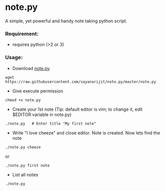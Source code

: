 # note.py

A simple, yet powerful and handy note taking python script.

### Requirement:
* requires python (>2 or 3)

### Usage:
* Download [note.py](https://raw.githubusercontent.com/sayanarijit/note.py/master/note.py)
```
wget https://raw.githubusercontent.com/sayanarijit/note.py/master/note.py
```
* Give execute permission
```
chmod +x note.py
```
* Create your 1st note (Tip: default editor is vim; to change it, edit $EDITOR variable in note.py)
```
./note.py   # Enter title "My first note"
```
* Write "I love cheeze" and close editor. Note is created. Now lets find the note
```
./note.py cheeze
```
or
```
./note.py first note
```
* List all notes
```
./note.py
```
